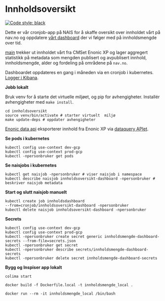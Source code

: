 # Innholdsoversikt

[![Code style: 
black](https://img.shields.io/badge/code%20style-black-000000.svg)](https://github.com/psf/black)

Dette er vår cronjob-app på NAIS for å skaffe oversikt over innholdet vårt på nav.no og oppdatere [vårt 
dashboard](https://metabase.intern.nav.no/dashboard/11-innholdsoversikt-pa-nav-no) 
der vi følger med på innholdsmengde over tid.

[main](/innholdsoversikt/main.py) trekker ut innholdet vårt fra CMSet Enonic XP og lager 
aggregert statistikk på metadata som mengden publisert og avpublisert 
innhold, innholdsmengde, alder og fordeling på områdene på `nav.no`.

Dashboardet oppdateres en gang i måneden via en cronjob i kubernetes. 
[Logger i 
Kibana](https://logs.adeo.no/goto/6eac7c60-4a6a-11ed-8607-d590fd125f80).

**Jobb lokalt**

Bruk venv for å starte det virtuelle miljøet, og pip for avhengigheter. Installér avhengigheter med `make install`.

```
cd innholdsoversikt
source venv/bin/activate # starter virtuelt  miljø
make update-deps # oppdater avhengigheter
```

[Enonic data api](/innholdsoversikt/enonic_data_api.py) eksporterer innhold fra Enonic XP 
via [dataquery APIet](https://github.com/navikt/nav-enonicxp-dataquery).

**Se pods i kubernetes**

```
kubectl config use-context dev-gcp
kubectl config use-context prod-gcp
kubectl -npersonbruker get pods
```

**Se naisjobs i kubernetes**

```
kubectl get naisjob -npersonbruker # viser naisjob i namespace
kubectl describe naisjob innholdsoversikt-dashboard -npersonbruker # beskriver naisjob metadata
```


**Start og slutt naisjob manuelt**

```
kubectl create job innholdsdashboard 
--from=cronjob/innholdsoversikt-dashboard -npersonbruker
kubectl delete naisjob innholdsoversikt-dashboard -npersonbruker
```

**Secrets**

```
kubectl config use-context dev-gcp
kubectl config use-context prod-gcp
kubectl -npersonbruker create secret generic innholdsmengde-dashboard-secrets --from-file=secrets.json
kubectl -npersonbruker get secret 
kubectl -npersonbruker describe secrets/innholdsmengde-dashboard-secrets
kubectl -npersonbruker delete secret innholdsmengde-dashboard-secrets
```

**Bygg og Inspiser app lokalt**

```
colima start

docker build -f Dockerfile.local -t innholdsmengde_local .

docker run --rm -it innholdsmengde_local /bin/bash
```
